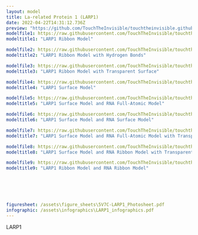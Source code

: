```yaml
---
layout: model
title: La-related Protein 1 (LARP1)
date: 2022-04-22T14:31:12.736Z
preview: "https://github.com/TouchTheInvisible/touchtheinvisible.github.io/blob/master/assets/img/5V7C-LARP1/5V7C-LARP1_Surface+RNA_Surface.png?raw=true" 
modelfile1: https://raw.githubusercontent.com/TouchTheInvisible/touchtheinvisible.github.io/master/assets/models/5V7C-LARP1/5V7C-LARP1_Ribbon.dae
modeltitle1: "LARP1 Ribbon Model"

modelfile2: https://raw.githubusercontent.com/TouchTheInvisible/touchtheinvisible.github.io/master/assets/models/5V7C-LARP1/5V7C-LARP1_Ribbon%2BHBonds.dae
modeltitle2: "LARP1 Ribbon Model with Hydrogen Bonds"

modelfile3: https://raw.githubusercontent.com/TouchTheInvisible/touchtheinvisible.github.io/master/assets/models/5V7C-LARP1/5V7C-LARP1_Ribbon%2BImportantAA%2BTransparentSurface.dae
modeltitle3: "LARP1 Ribbon Model with Transparent Surface"

modelfile4: https://raw.githubusercontent.com/TouchTheInvisible/touchtheinvisible.github.io/master/assets/models/5V7C-LARP1/5V7C-LARP1_Surface.dae
modeltitle4: "LARP1 Surface Model"

modelfile5: https://raw.githubusercontent.com/TouchTheInvisible/touchtheinvisible.github.io/master/assets/models/5V7C-LARP1/5V7C-LARP1_Surface%2BRNA_FullAtomic.dae
modeltitle5: "LARP1 Surface Model and RNA Full-Atomic Model"

modelfile6: https://raw.githubusercontent.com/TouchTheInvisible/touchtheinvisible.github.io/master/assets/models/5V7C-LARP1/5V7C-LARP1_Surface%2BRNA_Surface.dae
modeltitle6: "LARP1 Surface Model and RNA Surface Model"

modelfile7: https://raw.githubusercontent.com/TouchTheInvisible/touchtheinvisible.github.io/master/assets/models/5V7C-LARP1/5V7C-LARP1_Surface%2BRNA_FullAtomic%2BRNA_TransparentSurface.dae
modeltitle7: "LARP1 Surface Model and RNA Full-Atomic Model with Transparent Surface"

modelfile8: https://raw.githubusercontent.com/TouchTheInvisible/touchtheinvisible.github.io/master/assets/models/5V7C-LARP1/5V7C-LARP1_Surface%2BRNA_Ribbon%2BRNA_TransparentSurface.dae
modeltitle8: "LARP1 Surface Model and RNA Ribbon Model with Transparent Surface"

modelfile9: https://raw.githubusercontent.com/TouchTheInvisible/touchtheinvisible.github.io/master/assets/models/5V7C-LARP1/5V7C-LARP1_Ribbon%2BRNA_Ribbon%2BRNA_TransparentSurface.dae
modeltitle9: "LARP1 Ribbon Model and RNA Ribbon Model"






figuresheet: /assets\figure_sheets\5V7C-LARP1_Photosheet.pdf
infographic: /assets\infographics\LARP1_infographics.pdf
---
```

LARP1
